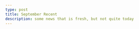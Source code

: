 ```yaml
---
type: post
title: September Recent
description: some news that is fresh, but not quite today
---
```


